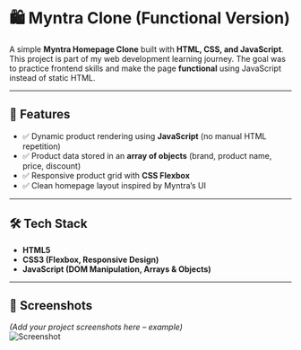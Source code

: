 # 🛍️ Myntra Clone (Functional Version)

A simple **Myntra Homepage Clone** built with **HTML, CSS, and JavaScript**.  
This project is part of my web development learning journey. The goal was to practice frontend skills and make the page **functional** using JavaScript instead of static HTML.  

---

## 🚀 Features
- ✅ Dynamic product rendering using **JavaScript** (no manual HTML repetition)  
- ✅ Product data stored in an **array of objects** (brand, product name, price, discount)  
- ✅ Responsive product grid with **CSS Flexbox**  
- ✅ Clean homepage layout inspired by Myntra’s UI  

---

## 🛠️ Tech Stack
- **HTML5**  
- **CSS3 (Flexbox, Responsive Design)**  
- **JavaScript (DOM Manipulation, Arrays & Objects)**  

---

## 📸 Screenshots  
*(Add your project screenshots here – example)*  
![Screenshot]()  

